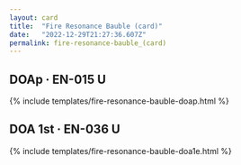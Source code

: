 ```yaml
---
layout: card
title:  "Fire Resonance Bauble (card)"
date:   "2022-12-29T21:27:36.607Z"
permalink: fire-resonance-bauble_(card)
---
```


## DOAp &middot; EN-015 U

{% include templates/fire-resonance-bauble-doap.html %}


## DOA 1st &middot; EN-036 U

{% include templates/fire-resonance-bauble-doa1e.html %}
